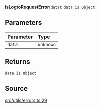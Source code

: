 **isLogtoRequestError**(`data`): `data is Object`

## Parameters

| Parameter | Type      |
| :-------- | :-------- |
| `data`    | `unknown` |

## Returns

`data is Object`

## Source

[src/utils/errors.ts:29](https://github.com/logto-io/js/blob/54d7193/packages/js/src/utils/errors.ts#L29)
